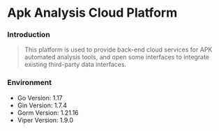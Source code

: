 # Apk Analysis Cloud Platform 

### Introduction

> This platform is used to provide back-end cloud services for APK automated analysis tools, and open some interfaces to integrate existing third-party data interfaces.

### Environment

- Go Version: 1.17
- Gin Version: 1.7.4
- Gorm Version: 1.21.16
- Viper Version: 1.9.0